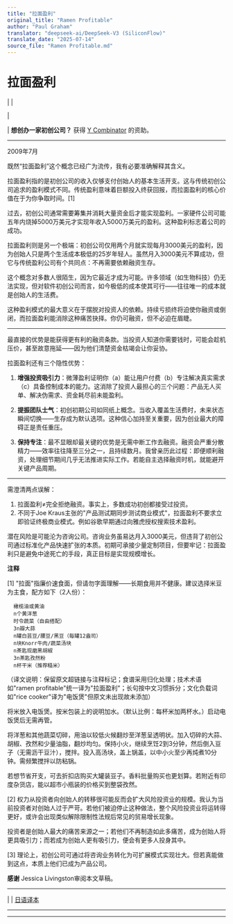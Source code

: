 ```yaml
---
title: "拉面盈利"
original_title: "Ramen Profitable"
author: "Paul Graham"
translator: "deepseek-ai/DeepSeek-V3 (SiliconFlow)"
translate_date: "2025-07-14"
source_file: "Ramen Profitable.md"
---
```


# 拉面盈利

| | [](index.html)  
  
|   
  
|  **想创办一家初创公司？** 获得 [Y Combinator](http://ycombinator.com/apply.html) 的资助。    
  
---  
  
2009年7月  
  
既然“拉面盈利”这个概念已经广为流传，我有必要准确解释其含义。  
  
拉面盈利指的是初创公司的收入仅够支付创始人的基本生活开支。这与传统初创公司追求的盈利模式不同。传统盈利意味着巨额投入终获回报，而拉面盈利的核心价值在于为你争取时间。[1]  
  
过去，初创公司通常需要筹集并消耗大量资金后才能实现盈利。一家硬件公司可能五年内烧掉5000万美元才实现年收入5000万美元的盈利。这种盈利标志着公司的成功。  
  
拉面盈利则是另一个极端：初创公司仅用两个月就实现每月3000美元的盈利，因为创始人只是两个生活成本极低的25岁年轻人。虽然月入3000美元不算成功，但它与传统盈利公司有个共同点：不再需要依赖融资生存。  
  
这个概念对多数人很陌生，因为它最近才成为可能。许多领域（如生物科技）仍无法实现，但对软件初创公司而言，如今极低的成本使其可行——往往唯一的成本就是创始人的生活费。  
  
这种盈利模式的最大意义在于摆脱对投资人的依赖。持续亏损终将迫使你融资或倒闭，而拉面盈利能消除这种痛苦抉择。你仍可融资，但不必迫在眉睫。  
  
* * *  
  
最直接的优势是能获得更有利的融资条款。当投资人知道你需要钱时，可能会趁机压价，甚至故意拖延——因为他们清楚资金枯竭会让你妥协。  
  
拉面盈利还有三个隐性优势：  
1. **增强投资吸引力**：微薄盈利证明你（a）能让用户付费（b）专注解决真实需求（c）具备控制成本的能力。这消除了投资人最担心的三个问题：产品无人买单、解决伪需求、资金耗尽前未能盈利。  
  
2. **提振团队士气**：初创初期公司如同纸上概念。当收入覆盖生活费时，未来状态瞬间切换——生存成为默认选项。这种信心加持至关重要，因为创业最大的障碍正是责任重压。  
  
3. **保持专注**：最不显眼却最关键的优势是无需中断工作去融资。融资会严重分散精力——效率往往降至三分之一，且持续数月。我曾亲历此过程：即便顺利融资，处理细节期间几乎无法推进实际工作。若能自主选择融资时机，就能避开关键产品周期。  
  
* * *  
  
需澄清两点误解：  
1. 拉面盈利≠完全拒绝融资。事实上，多数成功初创都接受过投资。  
2. 不同于Joe Kraus主张的"产品测试期同步测试商业模式"，拉面盈利不要求立即验证终极商业模式。例如谷歌早期通过向雅虎授权搜索技术盈利。  
  
潜在风险是可能沦为咨询公司。咨询业务虽易达月入3000美元，但违背了初创公司通过标准化产品快速扩张的本质。初期可承接少量定制项目，但要牢记：拉面盈利只是避免中途死亡的手段，真正目标是实现规模增长。  
  
  
  
  
  
 **注释**  
  
[1] "拉面"指廉价速食面，但请勿字面理解——长期食用并不健康。建议选择米豆为主食，配方如下（2人份）：  
    
    
      橄榄油或黄油  
      n个黄洋葱  
      时令蔬菜（自由搭配）  
      3n瓣大蒜  
      n罐白芸豆/腰豆/黑豆（每罐12盎司）  
      n块Knorr牛肉/蔬菜汤块  
      n茶匙现磨黑胡椒  
      3n茶匙孜然粉  
      n杯干米（推荐糙米）  
    

（译文说明：保留原文超链接与注释标记；食谱采用归化处理；技术术语如"ramen profitable"统一译为"拉面盈利"；长句按中文习惯拆分；文化负载词如"rice cooker"译为"电饭煲"但原文未出现故未添加）

将米放入电饭煲。按米包装上的说明加水。（默认比例：每杯米加两杯水。）启动电饭煲后无需再管。

将洋葱和其他蔬菜切碎，用油以较低火候翻炒至洋葱呈透明状。加入切碎的大蒜、胡椒、孜然和少量油脂，翻炒均匀。保持小火，继续烹饪2到3分钟，然后倒入豆子（无需沥干豆汁），搅拌。投入高汤块，盖上锅盖，以中小火至少再炖煮10分钟。需频繁搅拌以防粘锅。

若想节省开支，可去折扣店购买大罐装豆子。香料批量购买也更划算。若附近有印度杂货店，能以超市小瓶装的价格买到整袋孜然。

[2] 权力从投资者向创始人的转移很可能反而会扩大风险投资业的规模。我认为当前投资者对创始人过于严苛。若他们被迫停止这种做法，整个风险投资业将运转得更好，或许会出现类似解除限制性法规后常见的贸易增长现象。

投资者是创始人最大的痛苦来源之一；若他们不再制造如此多痛苦，成为创始人将更具吸引力；而若成为创始人更有吸引力，便会有更多人投身其中。

[3] 理论上，初创公司可通过将咨询业务转化为可扩展模式实现壮大。但若真能做到这点，本质上他们已成为产品公司。

**感谢** Jessica Livingston审阅本文草稿。

---  
| | [日语译本](https://note.com/tokyojack/n/n612e835ac15c)  

* * *  

---